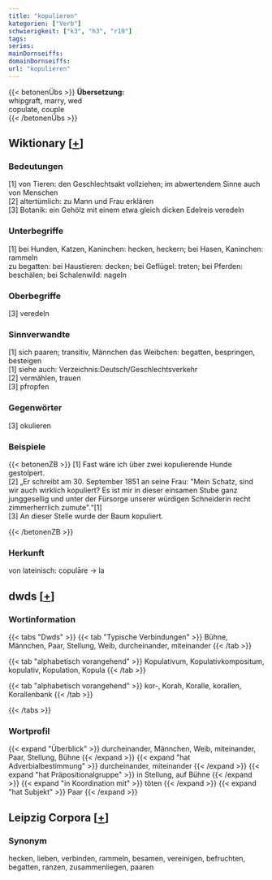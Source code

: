 ```yaml
---
title: "kopulieren"
kategorien: ["Verb"]
schwierigkeit: ["k3", "h3", "r19"]
tags:
series:
mainDornseiffs:
domainDornseiffs:
url: "kopulieren"
---
```


{{< betonenÜbs >}}
**Übersetzung:**  
whipgraft, marry, wed  
copulate, couple  
{{< /betonenÜbs >}}

## Wiktionary [[+](https://de.wiktionary.org/wiki/kopulieren)]

### Bedeutungen
[1] von Tieren: den Geschlechtsakt vollziehen; im abwertendem Sinne auch von Menschen  
[2] altertümlich: zu Mann und Frau erklären  
[3] Botanik: ein Gehölz mit einem etwa gleich dicken Edelreis veredeln  

### Unterbegriffe
[1] bei Hunden, Katzen, Kaninchen: hecken, heckern; bei Hasen, Kaninchen: rammeln  
zu begatten: bei Haustieren: decken; bei Geflügel: treten; bei Pferden: beschälen; bei Schalenwild: nageln  

### Oberbegriffe
[3] veredeln  

### Sinnverwandte
[1] sich paaren; transitiv, Männchen das Weibchen: begatten, bespringen, besteigen  
[1] siehe auch: Verzeichnis:Deutsch/Geschlechtsverkehr  
[2] vermählen, trauen  
[3] pfropfen  

### Gegenwörter
[3] okulieren  

### Beispiele
{{< betonenZB >}}
[1] Fast wäre ich über zwei kopulierende Hunde gestolpert.  
[2] „Er schreibt am 30. September 1851 an seine Frau: "Mein Schatz, sind wir auch wirklich kopuliert? Es ist mir in dieser einsamen Stube ganz junggesellig und unter der Fürsorge unserer würdigen Schneiderin recht zimmerherrlich zumute".“[1]  
[3] An dieser Stelle wurde der Baum kopuliert.  

{{< /betonenZB >}}
### Herkunft
von lateinisch: copulāre → la  



## dwds [[+](https://www.dwds.de/wb/kopulieren)]

### Wortinformation
{{< tabs "Dwds" >}}
{{< tab "Typische Verbindungen" >}}
Bühne, Männchen, Paar, Stellung, Weib, durcheinander, miteinander
{{< /tab >}}

{{< tab "alphabetisch vorangehend" >}}
Kopulativum, Kopulativkompositum, kopulativ, Kopulation, Kopula
{{< /tab >}}

{{< tab "alphabetisch vorangehend" >}}
kor-, Korah, Koralle, korallen, Korallenbank
{{< /tab >}}

{{< /tabs >}}

### Wortprofil
{{< expand "Überblick" >}} durcheinander, Männchen, Weib, miteinander, Paar, Stellung, Bühne {{< /expand >}}
{{< expand "hat Adverbialbestimmung" >}} durcheinander, miteinander {{< /expand >}}
{{< expand "hat Präpositionalgruppe" >}} in Stellung, auf Bühne {{< /expand >}}
{{< expand "in Koordination mit" >}} töten {{< /expand >}}
{{< expand "hat Subjekt" >}} Paar {{< /expand >}}

## Leipzig Corpora [[+](https://corpora.uni-leipzig.de/en/res?word=kopulieren&corpusId=deu_newscrawl-public_2018)]


### Synonym
hecken, lieben, verbinden, rammeln, besamen, vereinigen, befruchten, begatten, ranzen, zusammenliegen, paaren

